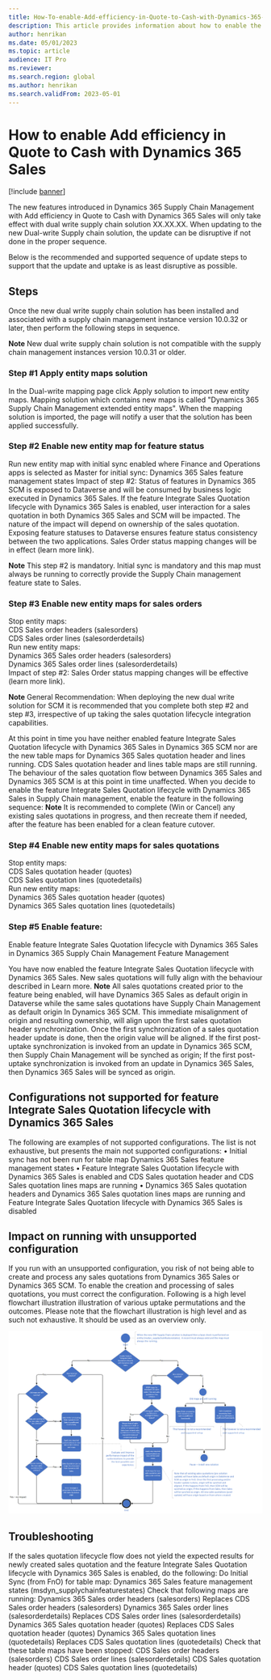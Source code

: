 ```yaml
---
title: How-To-enable-Add-efficiency-in-Quote-to-Cash-with-Dynamics-365-Sales
description: This article provides information about how to enable the new dual-write supply chain solution for 10.0.34
author: henrikan
ms.date: 05/01/2023
ms.topic: article
audience: IT Pro
ms.reviewer: 
ms.search.region: global
ms.author: henrikan
ms.search.validFrom: 2023-05-01
---
```


# How to enable Add efficiency in Quote to Cash with Dynamics 365 Sales 
[!include [banner](../../includes/banner.md)]

The new features introduced in Dynamics 365 Supply Chain Management with Add efficiency in Quote to Cash with Dynamics 365 Sales will only take effect with dual write supply chain  solution  XX.XX.XX. When updating to the new Dual-write Supply chain solution, the update can be disruptive if not done in the proper sequence.  

Below is the recommended and supported sequence of update steps to support that the update and uptake is as least disruptive as possible. 
## Steps
Once the new dual write supply chain solution has been installed and associated with a supply chain management instance version 10.0.32 or later, then perform the following steps in sequence. 

**Note**
New dual write supply chain solution is not compatible with the supply chain management instances version 10.0.31 or older.

### Step #1 Apply entity maps solution
In the Dual-write mapping page click Apply solution to import new entity maps. Mapping solution which contains new maps is called "Dynamics 365 Supply Chain Management extended entity maps". When the mapping solution is imported, the page will notify a user that the solution has been applied successfully.

### Step #2 Enable new entity map for feature status 
Run new entity map with initial sync enabled where Finance and Operations apps is selected as Master for initial sync:
Dynamics 365 Sales feature management states
Impact of step #2: 
Status of features in Dynamics 365 SCM is exposed to Dataverse and will be consumed by business logic executed in Dynamics 365 Sales. If the feature Integrate Sales Quotation lifecycle with Dynamics 365 Sales is enabled, user interaction for a sales quotation in both Dynamics 365 Sales and SCM will be impacted. The nature of the impact  will depend on ownership of the sales quotation. Exposing feature statuses to Dataverse ensures feature status consistency between the two applications. 
Sales Order status mapping changes will be in effect (learn more link).

**Note** This step #2 is mandatory. Initial sync is mandatory and this map must always be running to correctly provide the Supply Chain management feature state to Sales. 

### Step #3 Enable new entity maps for sales orders 
Stop entity maps:<br/>
CDS Sales order headers (salesorders)<br/>
CDS Sales order lines (salesorderdetails)<br/>
Run new entity maps:<br/>
Dynamics 365 Sales order headers (salesorders)<br/>
Dynamics 365 Sales order lines (salesorderdetails)<br/>
Impact of step #2: Sales Order status mapping changes will be effective (learn more link). 

**Note** General Recommendation: When deploying the new dual write solution for SCM it is recommended that you complete both step #2 and step #3, irrespective of up taking the sales quotation lifecycle integration capabilities. 

At this point in time you have neither enabled feature Integrate Sales Quotation lifecycle with Dynamics 365 Sales in Dynamics 365 SCM nor are the new table maps for Dynamics 365 Sales quotation header and lines running. CDS Sales quotation header and lines table maps are still running. The behaviour of the sales quotation flow between Dynamics 365 Sales and Dynamics 365 SCM is at this point in time unaffected. 
When you decide to enable the feature Integrate Sales Quotation lifecycle with Dynamics 365 Sales in Supply Chain management, enable the feature in the following sequence: 
**Note** It is recommended to complete (Win or Cancel) any existing sales quotations in progress, and then recreate them if needed, after the feature has been enabled for a clean feature cutover. 

### Step #4 Enable new entity maps for sales quotations
Stop entity maps:<br/>
CDS Sales quotation header (quotes)<br/>
CDS Sales quotation lines (quotedetails)<br/>
Run new entity maps:<br/>
Dynamics 365 Sales quotation header (quotes)<br/>
Dynamics 365 Sales quotation lines (quotedetails)<br/>

### Step #5 Enable feature:
Enable feature Integrate Sales Quotation lifecycle with Dynamics 365 Sales in Dynamics 365 Supply Chain Management Feature Management

You have now enabled the feature Integrate Sales Quotation lifecycle with Dynamics 365 Sales. New sales quotations will fully align with the behaviour described in Learn more. 
**Note** All sales quotations created prior to the feature being enabled, will have Dynamics 365 Sales as default origin in Dataverse while the same sales quotations have Supply Chain Management as default origin In Dynamics 365 SCM. This immediate misalignment of origin and resulting ownership, will align upon the first sales quotation header synchronization. Once the first synchronization of a sales quotation header update is done, then the origin value will be aligned. If the first post-uptake synchronization is invoked from an update in Dynamics 365 SCM, then Supply Chain Management will be synched as origin; If the first post-uptake synchronization is invoked from an update in Dynamics 365 Sales, then Dynamics 365 Sales will be synced as origin. 

## Configurations not supported for feature Integrate Sales Quotation lifecycle with Dynamics 365 Sales

The following are examples of not supported configurations. The list is not exhaustive, but presents the main not supported configurations: 
•	Initial sync has not been run for table map Dynamics 365 Sales feature management states
•	Feature Integrate Sales Quotation lifecycle with Dynamics 365 Sales is enabled and CDS Sales quotation header and CDS Sales quotation lines maps are running
•	Dynamics 365 Sales quotation headers and Dynamics 365 Sales quotation lines maps are running and Feature Integrate Sales Quotation lifecycle with Dynamics 365 Sales is disabled

## Impact on running with unsupported configuration

If you run with an unsupported configuration, you risk of not being able to create and process any sales quotations from Dynamics 365 Sales or Dynamics 365 SCM. To enable the creation and processing of sales quotations, you must correct the configuration. 
Following is a high level flowchart illustration illustration of various uptake permutations and the outcomes. Please note that the flowchart illustration is high level  and as such not exhaustive. It should be used as an overview only.  

![How-to-visio-flow](../dual-write/media/add_effciency_18.png)

## Troubleshooting
If the sales quotation lifecycle flow does not yield the expected results for newly created sales quotation and the feature Integrate Sales Quotation lifecycle with Dynamics 365 Sales is enabled, do the following: 
Do Initial Sync (from FnO) for table map:
Dynamics 365 Sales feature management states (msdyn_supplychainfeaturestates)
Check that following maps are running:
Dynamics 365 Sales order headers (salesorders) Replaces CDS Sales order headers (salesorders)
Dynamics 365 Sales order lines (salesorderdetails) Replaces CDS Sales order lines (salesorderdetails)
Dynamics 365 Sales quotation header (quotes) Replaces CDS Sales quotation header (quotes)
Dynamics 365 Sales quotation lines (quotedetails) Replaces CDS Sales quotation lines (quotedetails)
Check that these table maps have been stopped: 
CDS Sales order headers (salesorders)
CDS Sales order lines (salesorderdetails)
CDS Sales quotation header (quotes)
CDS Sales quotation lines (quotedetails)
